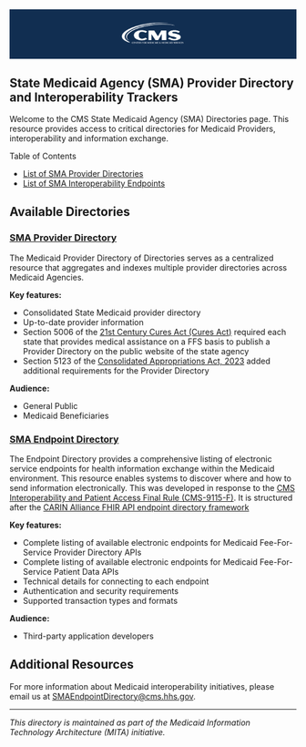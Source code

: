 
<div style="background-color:#112e51; padding: 20px; text-align: center;">
  <img src="CMS-logo-white.png" alt="CMS Logo" width="25%" style="vertical-align: left;" />
</div>

## State Medicaid Agency (SMA)  Provider Directory and Interoperability Trackers

Welcome to the CMS State Medicaid Agency (SMA) Directories page. This resource provides access to critical directories for Medicaid Providers, interoperability and information exchange.

Table of Contents

- [List of SMA Provider Directories](https://smahoney10.github.io/SMA-Endpoint-Directory/#available-directories)
- [List of SMA Interoperability Endpoints](#sma-endpoint-directory)

## Available Directories

### [SMA Provider Directory](state-medicaid-provider-directories.md)

The Medicaid Provider Directory of Directories  serves as a centralized resource that aggregates and indexes multiple provider directories across Medicaid Agencies. 

**Key features:**

- Consolidated State Medicaid provider directory
- Up-to-date provider information
- Section 5006 of the [21st Century Cures Act (Cures Act)](https://www.govinfo.gov/content/pkg/PLAW-114publ255/pdf/PLAW-114publ255.pdf) required each state that provides medical assistance on a FFS basis to publish a Provider Directory on the public website of the state agency
- Section 5123 of the [Consolidated Appropriations Act, 2023](https://www.congress.gov/117/bills/hr2617/BILLS-117hr2617enr.pdf) added additional requirements for the Provider Directory

**Audience:**

- General Public
- Medicaid Beneficiaries  


### [SMA Endpoint Directory](https://github.com/CMSgov/SMA-Endpoint-Directory)

The Endpoint Directory provides a comprehensive listing of electronic service endpoints for health information exchange within the Medicaid environment. This resource enables systems to discover where and how to send information electronically. This was developed in response to the [CMS Interoperability and Patient Access Final Rule (CMS-9115-F)](https://www.cms.gov/priorities/key-initiatives/burden-reduction/interoperability/policies-and-regulations/cms-interoperability-and-patient-access-final-rule-cms-9115-f). It is structured after the [CARIN Alliance FHIR API endpoint directory framework](https://confluence.hl7.org/spaces/FHIR/pages/113672758/Endpoint+directory+implementations+and+frameworks)

**Key features:**

- Complete listing of available electronic endpoints for Medicaid Fee-For-Service Provider Directory APIs
- Complete listing of available electronic endpoints for Medicaid Fee-For-Service Patient Data APIs
- Technical details for connecting to each endpoint
- Authentication and security requirements
- Supported transaction types and formats

**Audience:**
- Third-party application developers 

## Additional Resources

For more information about Medicaid interoperability initiatives, please email us at <SMAEndpointDirectory@cms.hhs.gov>.



---

*This directory is maintained as part of the Medicaid Information Technology Architecture (MITA) initiative.*
